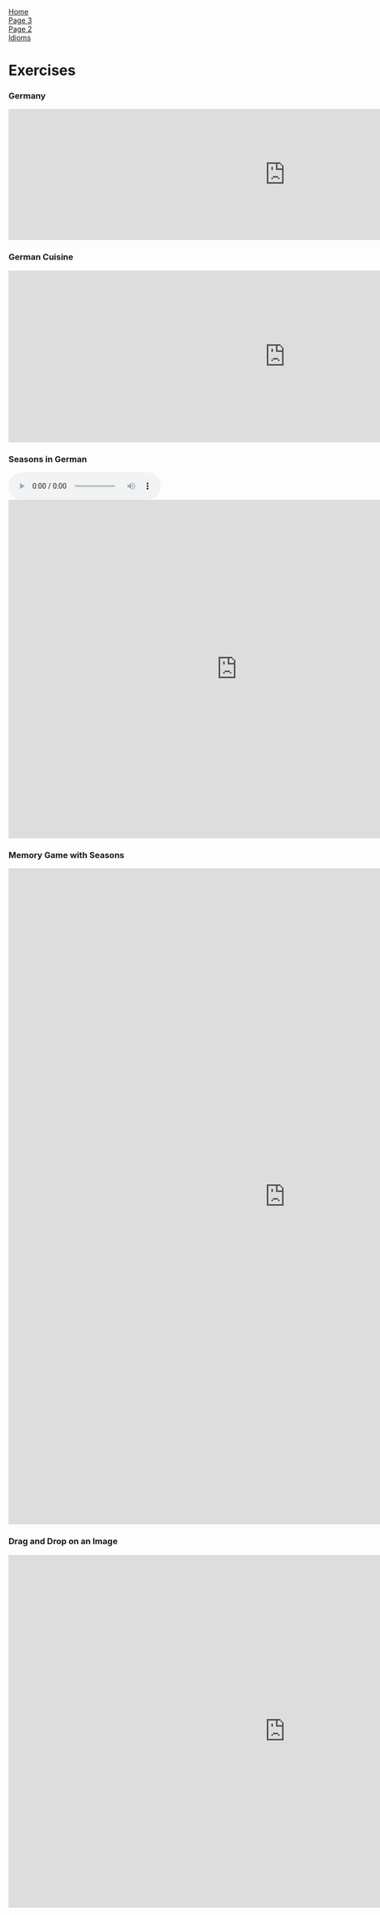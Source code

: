 <p> 
  <a href="index.html">Home</a> <br> 
  <a href="page3.html">Page 3</a> <br>
  <a href="page2.html">Page 2</a> <br>
  <a href="Idioms.html">Idioms</a>
</p>

<h1> Exercises </h1>

<h3> Germany </h3>

<iframe src="https://h5p.org/h5p/embed/648007" width="1090" height="258" frameborder="0" allowfullscreen="allowfullscreen"></iframe><script src="https://h5p.org/sites/all/modules/h5p/library/js/h5p-resizer.js" charset="UTF-8"></script>


<h3> German Cuisine </h3>

<iframe src="https://h5p.org/h5p/embed/648022" width="1090" height="338" frameborder="0" allowfullscreen="allowfullscreen"></iframe><script src="https://h5p.org/sites/all/modules/h5p/library/js/h5p-resizer.js" charset="UTF-8"></script>

<h3> Seasons in German </h3>

<audio controls>
  <source src="https://anastasijaale.github.io/SML5202-AleksandrovaAna/assets/autumn.mp3" type="audio/mpeg">
Your browser does not support the audio element.
</audio>

<iframe src="https://h5p.org/h5p/embed/655264" width="899" height="666" frameborder="0" allowfullscreen="allowfullscreen"></iframe><script src="https://h5p.org/sites/all/modules/h5p/library/js/h5p-resizer.js" charset="UTF-8"></script>

<h3> Memory Game with Seasons </h3>

<iframe src="https://h5p.org/h5p/embed/655281" width="1090" height="1291" frameborder="0" allowfullscreen="allowfullscreen"></iframe><script src="https://h5p.org/sites/all/modules/h5p/library/js/h5p-resizer.js" charset="UTF-8"></script>

<h3> Drag and Drop on an Image </h3>

<iframe src="https://h5p.org/h5p/embed/675461" width="1090" height="694" frameborder="0" allowfullscreen="allowfullscreen"></iframe><script src="https://h5p.org/sites/all/modules/h5p/library/js/h5p-resizer.js" charset="UTF-8"></script>
